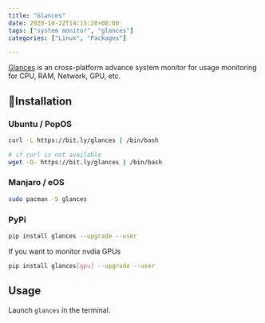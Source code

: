 ```yaml
---
title: "Glances"
date: 2020-10-22T14:15:28+08:00
tags: ["system monitor", "glances"]
categories: ["Linux", "Packages"]

---
```


[Glances](https://nicolargo.github.io/glances/) is an cross-platform advance system monitor for usage monitoring for CPU, RAM, Network, GPU, etc.

<!--more-->

## 🔽Installation

### Ubuntu / PopOS

```bash
curl -L https://bit.ly/glances | /bin/bash

# if curl is not available
wget -O- https://bit.ly/glances | /bin/bash
```

### Manjaro / eOS

```bash
sudo pacman -S glances
```

### PyPi

```bash
pip install glances --upgrade --user
```

If you want to monitor nvdia GPUs

```bash
pip install glances[gpu] --upgrade --user
```

## Usage

Launch `glances` in the terminal.
